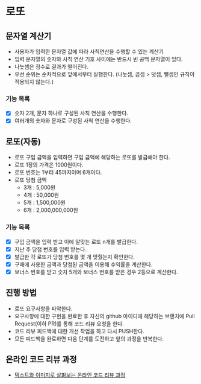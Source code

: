 # 로또
## 문자열 계산기
- 사용자가 입력한 문자열 값에 따라 사칙연산을 수행할 수 있는 계산기
- 입력 문자열의 숫자와 사칙 연산 기호 사이에는 반드시 빈 공백 문자열이 있다.
- 나눗셈은 정수로 결과가 떨어진다.
- 우선 순위는 순차적으로 앞에서부터 실행한다. (나눗셈, 곱셈 > 덧셈, 뺄셈인 규칙이 적용되지 않는다.)

### 기능 목록
- [x] 숫자 2개, 문자 하나로 구성된 사칙 연산을 수행한다.
- [x] 여러개의 숫자와 문자로 구성된 사칙 연산을 수행한다.

## 로또(자동)
- 로또 구입 금액을 입력하면 구입 금액에 해당하는 로또를 발급해야 한다.
- 로또 1장의 가격은 1000원이다.
- 로또 번호는 1부터 45까지이며 6개이다.
- 로또 당첨 금액
  - 3개 : 5,000원
  - 4개 : 50,000원
  - 5개 : 1,500,000원
  - 6개 : 2,000,000,000원

### 기능 목록
- [x] 구입 금액을 입력 받고 이에 알맞는 로또 n개를 발급한다.
- [x] 지난 주 당첨 번호를 입력 받는다.
- [x] 발급한 각 로또가 당첨 번호를 몇 개 맞췄는지 확인한다.
- [x] 구매에 사용한 금액과 당첨된 금액을 이용해 수익률을 계산한다.
- [x] 보너스 번호를 받고 숫자 5개와 보너스 번호를 받은 경우 2등으로 계산한다.

## 진행 방법
* 로또 요구사항을 파악한다.
* 요구사항에 대한 구현을 완료한 후 자신의 github 아이디에 해당하는 브랜치에 Pull Request(이하 PR)를 통해 코드 리뷰 요청을 한다.
* 코드 리뷰 피드백에 대한 개선 작업을 하고 다시 PUSH한다.
* 모든 피드백을 완료하면 다음 단계를 도전하고 앞의 과정을 반복한다.

## 온라인 코드 리뷰 과정
* [텍스트와 이미지로 살펴보는 온라인 코드 리뷰 과정](https://github.com/next-step/nextstep-docs/tree/master/codereview)
